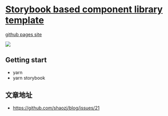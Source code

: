 # [Storybook based component library template](https://shaozj.github.io/stories/)
[github pages site](https://shaozj.github.io/stories/)

![](https://user-images.githubusercontent.com/7326406/49416972-ea312d00-f7b6-11e8-945b-3abfedbf603b.png)

## Getting start

- yarn
- yarn storybook

## 文章地址
- <https://github.com/shaozj/blog/issues/21>
